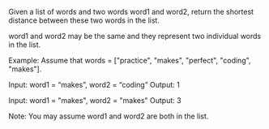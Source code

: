Given a list of words and two words word1 and word2, return the shortest distance between these two words in the list.

word1 and word2 may be the same and they represent two individual words in the list.

Example:
Assume that words = [&quot;practice&quot;, &quot;makes&quot;, &quot;perfect&quot;, &quot;coding&quot;, &quot;makes&quot;].


Input: word1 = &ldquo;makes&rdquo;, word2 = &ldquo;coding&rdquo;
Output: 1



Input: word1 = &quot;makes&quot;, word2 = &quot;makes&quot;
Output: 3


Note:
You may assume word1 and word2 are both in the list.
